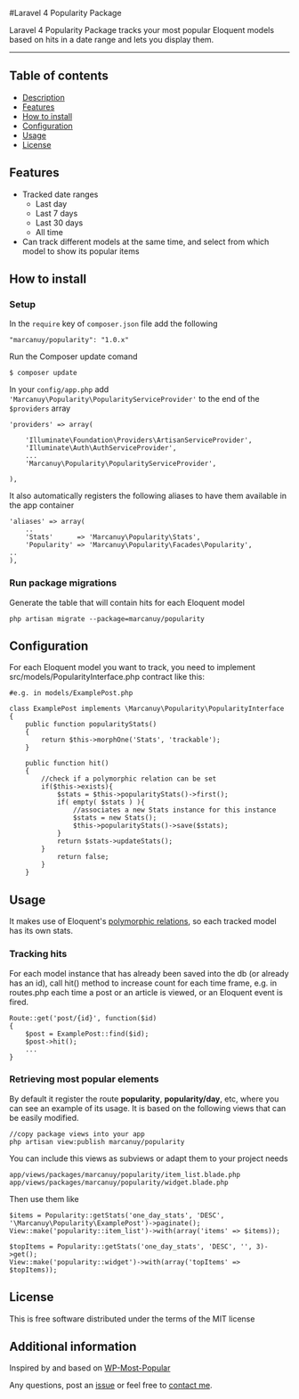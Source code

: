 #Laravel 4 Popularity Package

Laravel 4 Popularity Package tracks your most popular Eloquent models based on hits in a date range and lets you display them.

----
## Table of contents
 
* [Description](#description)
* [Features](#features)
* [How to install](#how-to-install)
* [Configuration](#configuration)
* [Usage](#usage)
* [License](#license)

## Features

* Tracked date ranges
  * Last day
  * Last 7 days
  * Last 30 days
  * All time
* Can track different models at the same time, and select from which model to show its popular items

## How to install
### Setup
In the `require` key of `composer.json` file add the following

    "marcanuy/popularity": "1.0.x"

Run the Composer update comand

    $ composer update

In your `config/app.php` add `'Marcanuy\Popularity\PopularityServiceProvider'` to the end of the `$providers` array

    'providers' => array(

        'Illuminate\Foundation\Providers\ArtisanServiceProvider',
        'Illuminate\Auth\AuthServiceProvider',
        ...
        'Marcanuy\Popularity\PopularityServiceProvider',

    ),

It also automatically registers the following aliases to have them available in the app container

    'aliases' => array(
        ..
        'Stats'      => 'Marcanuy\Popularity\Stats',
        'Popularity' => 'Marcanuy\Popularity\Facades\Popularity',
	..
    ),

### Run package migrations
Generate the table that will contain hits for each Eloquent model

    php artisan migrate --package=marcanuy/popularity
    
## Configuration

For each Eloquent model you want to track, you need to implement src/models/PopularityInterface.php contract like this:

    #e.g. in models/ExamplePost.php

    class ExamplePost implements \Marcanuy\Popularity\PopularityInterface
    {
        public function popularityStats()
        {
            return $this->morphOne('Stats', 'trackable');
        }

        public function hit()
        {
            //check if a polymorphic relation can be set
            if($this->exists){
                $stats = $this->popularityStats()->first();
                if( empty( $stats ) ){
                    //associates a new Stats instance for this instance
                    $stats = new Stats();
                    $this->popularityStats()->save($stats);
                }
                return $stats->updateStats();
            }
                return false;            
            }
        }

## Usage

It makes use of Eloquent's [polymorphic relations](http://laravel.com/docs/eloquent#polymorphic-relations), so each tracked model has its own stats.

### Tracking hits
For each model instance that has already been saved into the db (or already has an id), call hit() method to increase count for each time frame, e.g. in routes.php each time a post or an article is viewed, or an Eloquent event is fired.

    Route::get('post/{id}', function($id)
    {
        $post = ExamplePost::find($id);
        $post->hit();
        ...
    }

### Retrieving most popular elements
By default it register the route **popularity**, **popularity/day**, etc, where you can see an example of its usage. It is based on the following views that can be easily modified.

    //copy package views into your app
    php artisan view:publish marcanuy/popularity

You can include this views as subviews or adapt them to your project needs

    app/views/packages/marcanuy/popularity/item_list.blade.php
    app/views/packages/marcanuy/popularity/widget.blade.php
    
Then use them like

    $items = Popularity::getStats('one_day_stats', 'DESC', '\Marcanuy\Popularity\ExamplePost')->paginate();
    View::make('popularity::item_list')->with(array('items' => $items));

    $topItems = Popularity::getStats('one_day_stats', 'DESC', '', 3)->get();
    View::make('popularity::widget')->with(array('topItems' => $topItems));
    
## License

This is free software distributed under the terms of the MIT license

## Additional information

Inspired by and based on [WP-Most-Popular](https://github.com/MattGeri/WP-Most-Popular)

Any questions, post an [issue](https://github.com/marcanuy/Popularity/issues) or feel free to [contact me](http://twitter.com/marcanuy).
